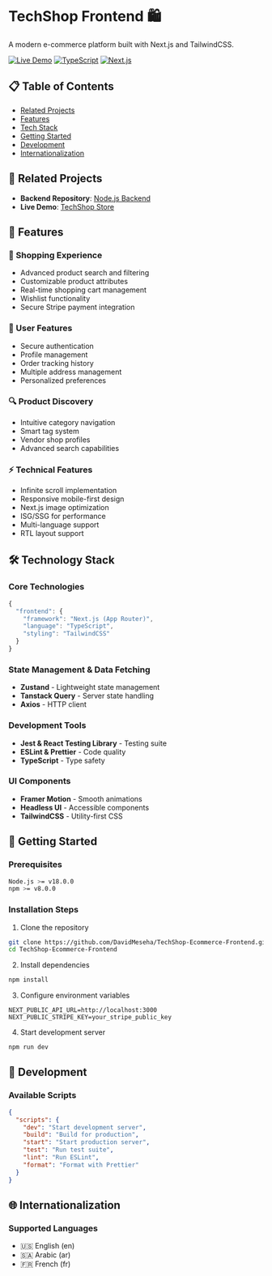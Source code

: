 # TechShop Frontend 🛍️

A modern e-commerce platform built with Next.js and TailwindCSS.

[![Live Demo](https://img.shields.io/badge/demo-live-green)](https://techshop-commerce.vercel.app/)
[![TypeScript](https://img.shields.io/badge/TypeScript-007ACC?logo=typescript&logoColor=white)](https://www.typescriptlang.org/)
[![Next.js](https://img.shields.io/badge/Next.js-black?logo=next.js&logoColor=white)](https://nextjs.org/)

## 📋 Table of Contents
- [Related Projects](#-related-projects)
- [Features](#-features)
- [Tech Stack](#-technology-stack)
- [Getting Started](#-getting-started)
- [Development](#-development)
- [Internationalization](#-internationalization)

## 🔗 Related Projects

- **Backend Repository**: [Node.js Backend](https://github.com/DavidMeseha/allInOne-myShop-back)
- **Live Demo**: [TechShop Store](https://techshop-commerce.vercel.app/)

## 🎯 Features

### 🛒 Shopping Experience
- Advanced product search and filtering
- Customizable product attributes
- Real-time shopping cart management
- Wishlist functionality
- Secure Stripe payment integration

### 👤 User Features
- Secure authentication
- Profile management
- Order tracking history
- Multiple address management
- Personalized preferences

### 🔍 Product Discovery
- Intuitive category navigation
- Smart tag system
- Vendor shop profiles
- Advanced search capabilities

### ⚡ Technical Features
- Infinite scroll implementation
- Responsive mobile-first design
- Next.js image optimization
- ISG/SSG for performance
- Multi-language support
- RTL layout support

## 🛠️ Technology Stack

### Core Technologies
```typescript
{
  "frontend": {
    "framework": "Next.js (App Router)",
    "language": "TypeScript",
    "styling": "TailwindCSS"
  }
}
```

### State Management & Data Fetching
- **Zustand** - Lightweight state management
- **Tanstack Query** - Server state handling
- **Axios** - HTTP client

### Development Tools
- **Jest & React Testing Library** - Testing suite
- **ESLint & Prettier** - Code quality
- **TypeScript** - Type safety

### UI Components
- **Framer Motion** - Smooth animations
- **Headless UI** - Accessible components
- **TailwindCSS** - Utility-first CSS

## 🚀 Getting Started

### Prerequisites
```bash
Node.js >= v18.0.0
npm >= v8.0.0
```

### Installation Steps

1. Clone the repository
```bash
git clone https://github.com/DavidMeseha/TechShop-Ecommerce-Frontend.git
cd TechShop-Ecommerce-Frontend
```

2. Install dependencies
```bash
npm install
```

3. Configure environment variables
```env
NEXT_PUBLIC_API_URL=http://localhost:3000
NEXT_PUBLIC_STRIPE_KEY=your_stripe_public_key
```

4. Start development server
```bash
npm run dev
```

## 🧪 Development

### Available Scripts
```json
{
  "scripts": {
    "dev": "Start development server",
    "build": "Build for production",
    "start": "Start production server",
    "test": "Run test suite",
    "lint": "Run ESLint",
    "format": "Format with Prettier"
  }
}
```

## 🌐 Internationalization

### Supported Languages
- 🇺🇸 English (en)
- 🇸🇦 Arabic (ar)
- 🇫🇷 French (fr)

